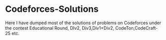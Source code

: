 # Codeforces-Solutions
Here I have dumped most of the solutions of problems on Codeforces under the contest Educational Round, DIv2, Div3,Div1+Div2, CodeTon,CodeCraft-25 etc.
